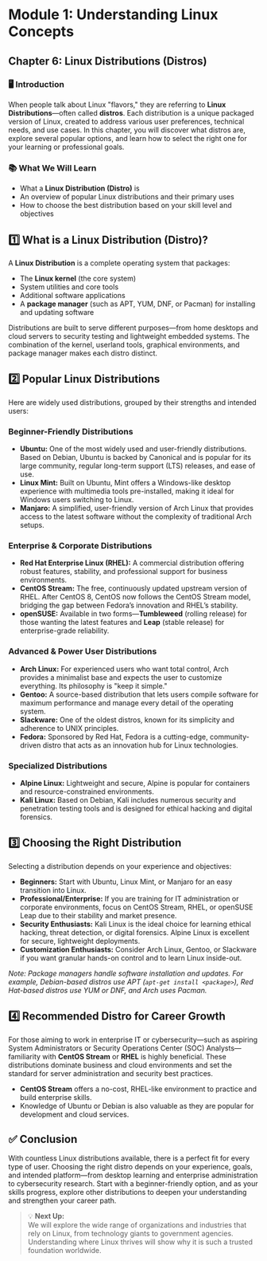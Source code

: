 # Module 1: Understanding Linux Concepts

## Chapter 6: Linux Distributions (Distros)

### 🖥️ Introduction

When people talk about Linux "flavors," they are referring to **Linux Distributions**—often called **distros**. Each distribution is a unique packaged version of Linux, created to address various user preferences, technical needs, and use cases. In this chapter, you will discover what distros are, explore several popular options, and learn how to select the right one for your learning or professional goals.

### 📚 What We Will Learn

- What a **Linux Distribution (Distro)** is  
- An overview of popular Linux distributions and their primary uses  
- How to choose the best distribution based on your skill level and objectives

## 1️⃣ What is a Linux Distribution (Distro)?

A **Linux Distribution** is a complete operating system that packages:

- The **Linux kernel** (the core system)
- System utilities and core tools
- Additional software applications
- A **package manager** (such as APT, YUM, DNF, or Pacman) for installing and updating software

Distributions are built to serve different purposes—from home desktops and cloud servers to security testing and lightweight embedded systems. The combination of the kernel, userland tools, graphical environments, and package manager makes each distro distinct.

## 2️⃣ Popular Linux Distributions

Here are widely used distributions, grouped by their strengths and intended users:

### Beginner-Friendly Distributions

- **Ubuntu:** One of the most widely used and user-friendly distributions. Based on Debian, Ubuntu is backed by Canonical and is popular for its large community, regular long-term support (LTS) releases, and ease of use.
- **Linux Mint:** Built on Ubuntu, Mint offers a Windows-like desktop experience with multimedia tools pre-installed, making it ideal for Windows users switching to Linux.
- **Manjaro:** A simplified, user-friendly version of Arch Linux that provides access to the latest software without the complexity of traditional Arch setups.

### Enterprise & Corporate Distributions

- **Red Hat Enterprise Linux (RHEL):** A commercial distribution offering robust features, stability, and professional support for business environments.
- **CentOS Stream:** The free, continuously updated upstream version of RHEL. After CentOS 8, CentOS now follows the CentOS Stream model, bridging the gap between Fedora’s innovation and RHEL’s stability.
- **openSUSE:** Available in two forms—**Tumbleweed** (rolling release) for those wanting the latest features and **Leap** (stable release) for enterprise-grade reliability.

### Advanced & Power User Distributions

- **Arch Linux:** For experienced users who want total control, Arch provides a minimalist base and expects the user to customize everything. Its philosophy is "keep it simple."
- **Gentoo:** A source-based distribution that lets users compile software for maximum performance and manage every detail of the operating system.
- **Slackware:** One of the oldest distros, known for its simplicity and adherence to UNIX principles.
- **Fedora:** Sponsored by Red Hat, Fedora is a cutting-edge, community-driven distro that acts as an innovation hub for Linux technologies.

### Specialized Distributions

- **Alpine Linux:** Lightweight and secure, Alpine is popular for containers and resource-constrained environments.
- **Kali Linux:** Based on Debian, Kali includes numerous security and penetration testing tools and is designed for ethical hacking and digital forensics.

## 3️⃣ Choosing the Right Distribution

Selecting a distribution depends on your experience and objectives:

- **Beginners:** Start with Ubuntu, Linux Mint, or Manjaro for an easy transition into Linux.
- **Professional/Enterprise:** If you are training for IT administration or corporate environments, focus on CentOS Stream, RHEL, or openSUSE Leap due to their stability and market presence.
- **Security Enthusiasts:** Kali Linux is the ideal choice for learning ethical hacking, threat detection, or digital forensics. Alpine Linux is excellent for secure, lightweight deployments.
- **Customization Enthusiasts:** Consider Arch Linux, Gentoo, or Slackware if you want granular hands-on control and to learn Linux inside-out.

*Note: Package managers handle software installation and updates. For example, Debian-based distros use APT (`apt-get install <package>`), Red Hat-based distros use YUM or DNF, and Arch uses Pacman.*

## 4️⃣ Recommended Distro for Career Growth

For those aiming to work in enterprise IT or cybersecurity—such as aspiring System Administrators or Security Operations Center (SOC) Analysts—familiarity with **CentOS Stream** or **RHEL** is highly beneficial. These distributions dominate business and cloud environments and set the standard for server administration and security best practices.

- **CentOS Stream** offers a no-cost, RHEL-like environment to practice and build enterprise skills.
- Knowledge of Ubuntu or Debian is also valuable as they are popular for development and cloud services.

## ✅ Conclusion

With countless Linux distributions available, there is a perfect fit for every type of user. Choosing the right distro depends on your experience, goals, and intended platform—from desktop learning and enterprise administration to cybersecurity research. Start with a beginner-friendly option, and as your skills progress, explore other distributions to deepen your understanding and strengthen your career path.

> 💡 **Next Up:**  
> We will explore the wide range of organizations and industries that rely on Linux, from technology giants to government agencies. Understanding where Linux thrives will show why it is such a trusted foundation worldwide.
